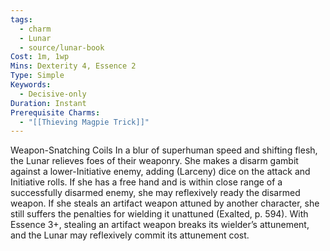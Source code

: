```yaml
---
tags:
  - charm
  - Lunar
  - source/lunar-book
Cost: 1m, 1wp
Mins: Dexterity 4, Essence 2
Type: Simple
Keywords:
  - Decisive-only
Duration: Instant
Prerequisite Charms:
  - "[[Thieving Magpie Trick]]"
---
```

Weapon-Snatching Coils In a blur of superhuman speed and shifting flesh, the Lunar relieves foes of their weaponry. She makes a disarm gambit against a lower-Initiative enemy, adding (Larceny) dice on the attack and Initiative rolls. If she has a free hand and is within close range of a successfully disarmed enemy, she may reflexively ready the disarmed weapon. If she steals an artifact weapon attuned by another character, she still suffers the penalties for wielding it unattuned (Exalted, p. 594). With Essence 3+, stealing an artifact weapon breaks its wielder’s attunement, and the Lunar may reflexively commit its attunement cost.